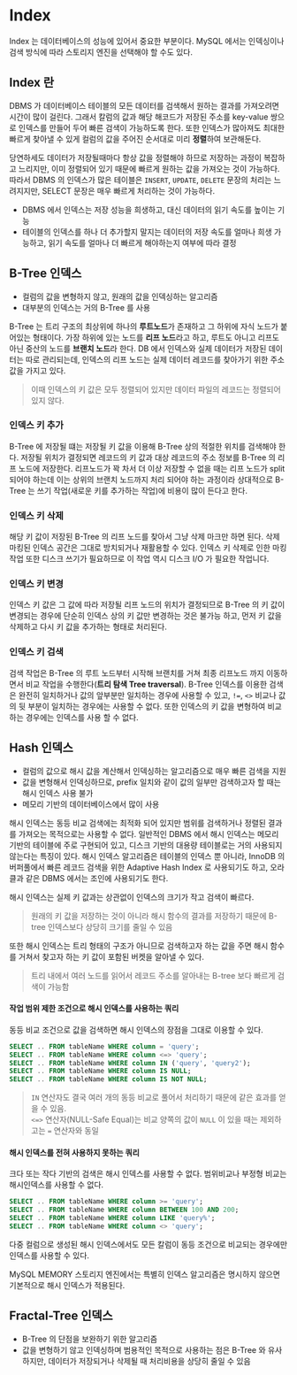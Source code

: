 # Index
Index 는 데이터베이스의 성능에 있어서 중요한 부분이다. MySQL 에서는 인덱싱이나 검색 방식에 따라 스토리지 엔진을 선택해야 할 수도
있다. 

## Index 란
DBMS 가 데이터베이스 테이블의 모든 데이터를 검색해서 원하는 결과를 가져오려면 시간이 많이 걸린다. 
그래서 칼럼의 값과 해당  해코드가 저장된 주소를 key-value 쌍으로 인덱스를 만들어 두어 빠른 검색이 가능하도록 한다. 
또한 인덱스가 많아져도 최대한 빠르게 찾아낼 수 있게 컬럼의 값을 주어진 순서대로 미리 **정렬**하여 보관해둔다. 

당연하세도 데이터가 저장될때마다 항상 값을 정렬해야 하므로 저장하는 과정이 복잡하고 느리지만, 이미 정렬되어 있기 때문에 빠르게 원하는 값을 
가져오는 것이 가능하다. 따라서 DBMS 의 인덱스가 많은 테이블은 `INSERT`, `UPDATE`, `DELETE` 문장의 처리는 느려지지만, SELECT 문장은 
매우 빠르게 처리하는 것이 가능하다. 

- DBMS 에서 인덱스는 저장 성능을 희생하고, 대신 데이터의 읽기 속도를 높이는 기능
- 테이블의 인덱스를 하나 더 추가할지 말지는 데이터의 저장 속도를 얼마나 희생 가능하고, 읽기 속도를 얼마나 더 빠르게 해야하는지 여부에 따라 결정

## B-Tree 인덱스
- 컬럼의 값을 변형하지 않고, 원래의 값을 인덱싱하는 알고리즘
- 대부분의 인덱스는 거의 B-Tree 를 사용

B-Tree 는 트리 구조의 최상위에 하나의 **루트노드**가 존재하고 그 하위에 자식 노드가 붙어있는 형태이다. 가장 하위에 있는 노드를 **리프 노드**라고 
하고, 루트도 아니고 리프도 아닌 중산의 노드를 **브랜치 노드**라 한다. DB 에서 인덱스와 실제 데이터가 저장된 데이터는 따로 관리되는데, 
인덱스의 리프 노드는 실제 데이터 레코드를 찾아가기 위한 주소 값을 가지고 있다. 
> 이때 인덱스의 키 값은 모두 정렬되어 있지만 데이터 파일의 레코드는 정렬되어 있지 않다. 

### 인덱스 키 추가
B-Tree 에 저장될 떄는 저장될 키 값을 이용해 B-Tree 상의 적절한 위치를 검색해야 한다. 
저장될 위치가 결정되면 레코드의 키 값과 대상 레코드의 주소 정보를 B-Tree 의 리프 노드에 저장한다. 
리프노드가 꽉 차서 더 이상 저장할 수 없을 때는 리프 노드가 split 되어야 하는데 이는 상위의 브랜치 노드까지 처리 되어야 하는 과정이라 
상대적으로 B-Tree 는 쓰기 작업(새로운 키를 추가하는 작업)에 비용이 많이 든다고 한다.  

### 인덱스 키 삭제
해당 키 값이 저장된 B-Tree 의 리프 노드를 찾아서 그냥 삭제 마크만 하면 된다. 삭제 마킹된 인덱스 공간은 그대로 방치되거나 재활용할 수 있다. 
인덱스 키 삭제로 인한 마킹 작업 또한 디스크 쓰기가 필요하므로 이 작업 역시 디스크 I/O 가 필요한 작업니다. 

### 인덱스 키 변경
인덱스 키 값은 그 값에 따라 저장될 리프 노드의 위치가 결정되므로 B-Tree 의 키 값이 변경되는 경우에 
단순히 인덱스 상의 키 값만 변경하는 것은 불가능 하고, 먼저 키 값을 삭제하고 다시 키 값을 추가하는 형태로 처리된다. 

### 인덱스 키 검색
검색 작업은 B-Tree 의 루트 노드부터 시작해 브랜치를 거쳐 최종 리프노드 까지 이동하면서 비교 작업을 수행한다(**트리 탐색 Tree traversal**).
B-Tree 인덱스를 이용한 검색은 완전히 일치하거나 값의 앞부분만 일치하는 경우에 사용할 수 있고, `!=`, `<>` 비교나 값의 뒷 부분이 일치하는 경우에는 
사용할 수 없다. 또한 인덱스의 키 값을 변형하여 비교하는 경우에는 인덱스를 사용 할 수 없다. 

## Hash 인덱스
- 컬럼의 값으로 해시 값을 계산해서 인덱싱하는 알고리즘으로 매우 빠른 검색을 지원
- 값을 변형해서 인덱싱하므로, prefix 일치와 같이 값의 일부만 검색하고자 할 때는 해시 인덱스 사용 불가
- 메모리 기반의 데이터베이스에서 많이 사용

해시 인덱스는 동등 비교 검색에는 최적화 되어 있지만 범위를 검색하거나 정렬된 결과를 가져오는 목적으로는 사용할 수 없다. 
일반적인 DBMS 에서 해시 인덱스는 메모리 기반의 테이블에 주로 구현되어 있고, 디스크 기반의 대용량 테이블로는 거의 사용되지 않는다는 특징이 있다. 
해시 인덱스 알고리즘은 테이블의 인덱스 뿐 아니라, InnoDB 의 버퍼풀에서 빠른 레코드 검색을 위한 Adaptive Hash Index 로 사용되기도 하고, 
오라클과 같은 DBMS 에서는 조인에 사용되기도 한다.

해시 인덱스는 실제 키 값과는 상관없이 인덱스의 크기가 작고 검색이 빠르다. 
> 원래의 키 값을 저장하는 것이 아니라 해시 함수의 결과를 저장하기 때문에 B-tree 인덱스보다 상당히 크기를 줄일 수 있음

또한 해시 인덱스는 트리 형태의 구조가 아니므로 검색하고자 하는 값을 주면 해시 함수를 거쳐서 찾고자 하는 키 값이 포함된 버켓을 알아낼 수 있다. 
> 트리 내에서 여러 노드를 읽어서 레코드 주소를 알아내는 B-tree 보다 빠르게 검색이 가능함

#### 작업 범위 제한 조건으로 해시 인덱스를 사용하는 쿼리
동등 비교 조건으로 값을 검색하면 해시 인덱스의 장점을 그대로 이용할 수 있다.
````SQL
SELECT .. FROM tableName WHERE column = 'query';
SELECT .. FROM tableName WHERE column <=> 'query';
SELECT .. FROM tableName WHERE column IN ('query', 'query2');
SELECT .. FROM tableName WHERE column IS NULL;
SELECT .. FROM tableName WHERE column IS NOT NULL;
````
> `IN` 연산자도 결국 여러 개의 동등 비교로 풀어서 처리하기 때문에 같은 효과를 얻을 수 있음.</br>
> `<=>` 연산자(NULL-Safe Equal)는 비교 양쪽의 값이 `NULL` 이 있을 때는 제외하고는 `=` 연산자와 동일

#### 해시 인덱스를 전혀 사용하지 못하는 쿼리
크다 또는 작다 기반의 검색은 해시 인덱스를 사용할 수 없다. 범위비교나 부정형 비교는 해시인덱스를 사용할 수 없다. 
````SQL
SELECT .. FROM tableName WHERE column >= 'query';
SELECT .. FROM tableName WHERE column BETWEEN 100 AND 200;
SELECT .. FROM tableName WHERE column LIKE 'query%';
SELECT .. FROM tableName WHERE column <> 'query';
````
다중 컬럼으로 생성된 해시 인덱스에서도 모든 칼럼이 동등 조건으로 비교되는 경우에만 인덱스를 사용할 수 있다. 

MySQL MEMORY 스토리지 엔진에서는 특별히 인덱스 알고리즘은 명시하지 않으면 기본적으로 해시 인덱스가 적용된다. 

## Fractal-Tree 인덱스
- B-Tree 의 단점을 보완하기 위한 알고리즘
- 값을 변형하기 않고 인덱싱하며 범용적인 목적으로 사용하는 점은 B-Tree 와 유사하지만, 데이터가 저장되거나 삭제될 때 처리비용을 상당히 줄일 수 있음

